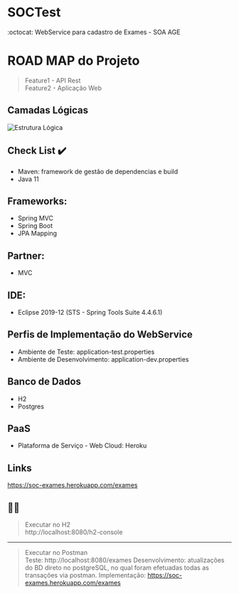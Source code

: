 # SOCTest
:octocat: WebService para cadastro de Exames - SOA AGE

# ROAD MAP do Projeto <br />
> Feature1 - API Rest  <br />
> Feature2 - Aplicação Web <br />
 
## Camadas Lógicas <br />
<img src="C:\Users\ASUS\Desktop\layers.jpg" alt="Estrutura Lógica" />

## Check List :heavy_check_mark: <br />
- Maven: framework de gestão de dependencias e build <br />
- Java 11 <br />

## Frameworks: <br />
- Spring MVC <br />
- Spring Boot <br />
- JPA Mapping <br />

## Partner: <br />
- MVC <br />

## IDE:<br />
- Eclipse 2019-12 (STS - Spring Tools Suite 4.4.6.1) <br />

## Perfis de Implementação do WebService <br />
- Ambiente de Teste: application-test.properties <br />
- Ambiente de Desenvolvimento: application-dev.properties <br />

## Banco de Dados <br />
- H2  <br />
- Postgres <br />

## PaaS <br />
- Plataforma de Serviço - Web Cloud: Heroku <br />

## Links <br />
https://soc-exames.herokuapp.com/exames <br />

:woman_technologist:
------------------
> Executar no H2 <br />
http://localhost:8080/h2-console <br />

-----------------
> Executar no Postman <br />
Teste: http://localhost:8080/exames
Desenvolvimento: atualizações do BD direto no postgreSQL, no qual foram efetuadas todas as transações via postman.
Implementação: https://soc-exames.herokuapp.com/exames

